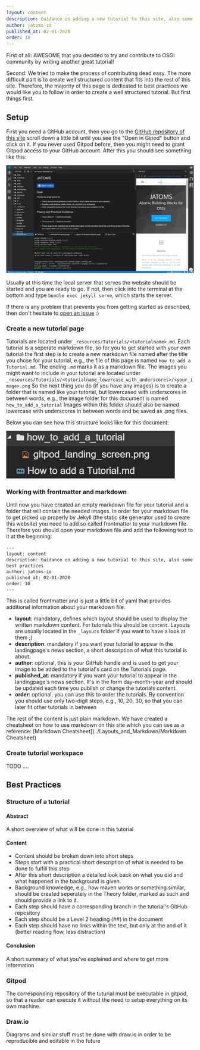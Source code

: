 ```yaml
---
layout: content
description: Guidance on adding a new tutorial to this site, also some best practices
author: jatoms-io
published_at: 02-01-2020
order: 10
---
```


First of all: AWESOME that you decided to try and contribute to OSGi community by writing another great tutorial!

Second: We tried to make the process of contributing dead easy. The more difficult part is to create well structured content that fits into the rest of this site. 
Therefore, the majority of this page is dedicated to best practices we would like you to follow in order to create a well structured tutorial. 
But first things first.

## Setup
First you need a GitHub account, then you go to the [GitHub repository of this site](https://github.com/jatoms-io/io.jatoms.page) scroll down a little bit until you see the "Open in Gipod" button and click on it.
If you never used Gitpod before, then you might need to grant Gitpod access to your GitHub account. 
After this you should see something like this:

![Gitpod landing screen](how_to_add_a_tutorial/gitpod_landing_screen.png)

Usually at this time the local server that serves the website should be started and you are ready to go.
If not, then click into the terminal at the bottom and type `bundle exec jekyll serve`, which starts the server.

If there is any problem that prevents you from getting started as described, then don't hesitate to [open an issue](https://github.com/jatoms-io/io.jatoms.page/issues) :)

### Create a new tutorial page
Tutorials are located under `_resources/Tutorials/<tutorialname>.md`.
Each tutorial is a seperate markdown file, so for you to get started with your own tutorial the first step is to create a new markdown file named after the title you chose for your tutorial, e.g., the file of this page is named `How to add a Tutorial.md`. 
The ending `.md` marks it as a markdown file.
The images you might want to include in your tutorial are located under `_resources/Tutorials/<tutorialname_lowercase_with_underscores>/<your_image>.png`
So the next thing you do (if you have any images) is to create a folder that is named like your tutorial, but lowercased with underscores in between words, e.g., the image folder for this document is named `how_to_add_a_tutorial`
Images within this folder should also be named lowercase with underscores in between words and be saved as .png files.

Below you can see how this structure looks like for this document:

![folder structure](how_to_add_a_tutorial/structure.png)

### Working with frontmatter and markdown
Until now you have created an empty markdown file for your tutorial and a folder that will contain the needed images. In order for your markdown file to get picked up properly by Jekyll (the static site generator used to create this website) you need to add so called frontmatter to your markdown file.
Therefore you should open your markdown file and add the following text to it at the beginning:

```
---
layout: content
description: Guidance on adding a new tutorial to this site, also some best practices
author: jatoms-io
published_at: 02-01-2020
order: 10
---
```

This is called frontmatter and is just a little bit of yaml that provides additional information about your markdown file.
* **layout**: mandatory, defines which layout should be used to display the written markdown content. For tutorials this should be `content`. Layouts are usually located in the `_layouts` folder if you want to have a look at them ;)
* **description**: mandatory if you want your tutorial to appear in the landingpage's news section, a short description of what this tutorial is about. 
* **author**: optional, this is your GitHub handle and is used to get your image to be added to the tutorial's card on the Tutorials page.
* **published_at**: mandatory if you want your tutorial to appear in the landingpage's news section. It's in the form day-month-year and should be updated each time you publish or change the tutorials content.
* **order**: optional, you can use this to order the tutorials. By convention you should use only two-digit steps, e.g., 10, 20, 30, so that you can later fit other tutorials in between 

The rest of the content is just plain markdown. 
We have created a cheatsheet on how to use markdown on this site which you can use as a reference: [Markdown Cheatsheet](../Layouts_and_Markdown/Markdown Cheatsheet)

### Create tutorial workspace
TODO ....

## Best Practices 

### Structure of a tutorial
#### Abstract
A short overview of what will be done in this tutorial
#### Content 
* Content should be broken down into short steps
* Steps start with a practical short description of what is needed to be done to fulfill this step 
* After this short description a detailed look back on what you did and what happened in the background is given.
* Background knowledge, e.g., how maven works or something similar, should be created seperately in the Theory folder, marked as such and should provide a link to it.
* Each step should have a corresponding branch in the tutorial's GitHub repository 
* Each step should be a Level 2 heading (##) in the document 
* Each step should have no links within the text, but only at the and of it (better reading flow, less distraction)
#### Conclusion
A short summary of what you've explained and where to get more information
### Gitpod 
The corresponding repository of the tuturial must be executable in gitpod, so that a reader can execute it without the need to setup everything on its own machine.
### Draw.io
Diagrams and similar stuff must be done with draw.io in order to be reproducible and editable in the future
